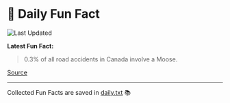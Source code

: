 # 🌟 Daily Fun Fact

![Last Updated](https://img.shields.io/badge/Last_Updated-2025_09_27-blue?style=flat-square)

**Latest Fun Fact:**

> 0.3% of all road accidents in Canada involve a Moose.

[Source](https://www.djtech.net/humor/shorty_useless_facts.htm)

---

Collected Fun Facts are saved in [daily.txt](daily.txt) 📚

